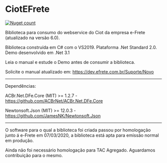 # CiotEFrete

[![Nuget count](http://img.shields.io/nuget/v/CiotEFrete.svg)](https://www.nuget.org/packages/CiotEFrete/)

Biblioteca para consumo do webservice do Ciot da empresa e-Frete (atualizado na versão 6.0).

Biblioteca construída em C# com o VS2019. Plataforma .Net Standard 2.0. Demo desenvolvido em .Net 3.1

Leia o manual e estude o Demo antes de consumir a biblioteca.

Solicite o manual atualizado em: https://dev.efrete.com.br/Suporte/Novo

----

Dependências:

ACBr.Net.DFe.Core (MIT) >= 1.2.7 - https://github.com/ACBrNet/ACBr.Net.DFe.Core

Newtonsoft.Json (MIT) >= 12.0.3 - https://github.com/JamesNK/Newtonsoft.Json

---

O software para o qual a biblioteca foi criada passou por homologação junto á e-Frete em 07/03/2020, a biblioteca está apta para emissão normal em produção.

Ainda não foi necessário homologação para TAC Agregado. Aguardamos contribuição para o mesmo.
